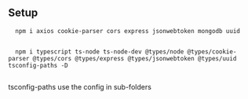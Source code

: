 ## Setup
```
  npm i axios cookie-parser cors express jsonwebtoken mongodb uuid


  npm i typescript ts-node ts-node-dev @types/node @types/cookie-parser @types/cors @types/express @types/jsonwebtoken @types/uuid tsconfig-paths -D
  
```

tsconfig-paths use the config in sub-folders

